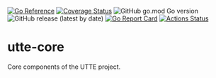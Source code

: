 [![Go Reference](https://pkg.go.dev/badge/github.com/tommzn/utte-core.svg)](https://pkg.go.dev/github.com/tommzn/utte-core)
[![Coverage Status](https://img.shields.io/coveralls/github/tommzn/utte-core/main.svg)](https://coveralls.io/github/tommzn/utte-core?branch=main)
![GitHub go.mod Go version](https://img.shields.io/github/go-mod/go-version/tommzn/utte-core)
![GitHub release (latest by date)](https://img.shields.io/github/v/release/tommzn/utte-core)
[![Go Report Card](https://goreportcard.com/badge/github.com/tommzn/hdb-datasource-indoorclimate)](https://goreportcard.com/report/github.com/tommzn/utte-core)
[![Actions Status](https://github.com/tommzn/hdb-datasource-core/actions/workflows/go.pkg.auto-ci.yml/badge.svg)](https://github.com/tommzn/utte-core/actions)

# utte-core
Core components of the UTTE project.
